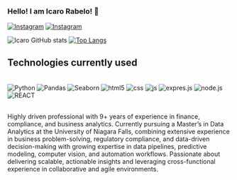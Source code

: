 ### Hello! I am Icaro Rabelo! 👋

[![Instagram](https://img.shields.io/badge/Instagram-E4405F?style=for-the-badge&logo=instagram&logoColor=white)](https://www.instagram.com/icarorabelooo/) [![Instagram](https://img.shields.io/badge/LinkedIn-0077B5?style=for-the-badge&logo=linkedin&logoColor=white)](https://www.linkedin.com/in/icaro-rabelo-857087120/)


![Icaro GitHub stats](https://github-readme-stats.vercel.app/api?username=RabeloIcaro&show_icons=true&theme=dracula) [![Top Langs](https://github-readme-stats.vercel.app/api/top-langs/?username=RabeloIcaro)](https://github.com/RabeloIcaro/github-readme-stats)

## Technologies currently used 

<div style="display: inline_block"><br/>
<img align="center" alt="Python" src="https://img.shields.io/badge/Python-3776AB?style=for-the-badge&logo=python&logoColor=white" />
<img align="center" alt="Pandas" src="https://img.shields.io/badge/Pandas-150458?style=for-the-badge&logo=pandas&logoColor=white" />
<img align="center" alt="Seaborn" src="https://img.shields.io/badge/Seaborn-9cf?style=for-the-badge&logo=python&logoColor=black" />
<img align="center" alt="html5" src="https://img.shields.io/badge/HTML5-E34F26?style=for-the-badge&logo=html5&logoColor=white" />
<img align="center" alt="css" src="https://img.shields.io/badge/CSS3-1572B6?style=for-the-badge&logo=css3&logoColor=white" />
<img align="center" alt="js" src="https://img.shields.io/badge/JavaScript-F7DF1E?style=for-the-badge&logo=javascript&logoColor=black" />
  <img align="center" alt="expres.js" src="https://img.shields.io/badge/Express.js-404D59?style=for-the-badge" />
  <img align="center" alt="node.js" src="https://img.shields.io/badge/Node.js-43853D?style=for-the-badge&logo=node.js&logoColor=white" />
<img align="center" alt="REACT" src="https://img.shields.io/badge/React-20232A?style=for-the-badge&logo=react&logoColor=61DAFB" />
  
</div><br/>

Highly driven professional with 9+ years of experience in finance, compliance, and business analytics.
Currently pursuing a Master’s in Data Analytics at the University of Niagara Falls, combining extensive experience in business problem-solving, regulatory compliance, and data-driven decision-making with growing expertise in data pipelines, predictive modeling, computer vision, and automation workflows. Passionate about delivering scalable, actionable insights and leveraging cross-functional experience in collaborative and agile environments.






